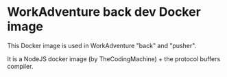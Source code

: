 # WorkAdventure back dev Docker image

This Docker image is used in WorkAdventure "back" and "pusher".

It is a NodeJS docker image (by TheCodingMachine) + the protocol buffers compiler.
